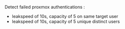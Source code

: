 Detect failed proxmox authentications :

 - leakspeed of 10s, capacity of 5 on same target user
 - leakspeed of 10s, capacity of 5 unique distinct users
